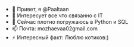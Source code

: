 - 👋 Привет, я @Paaltaan
- 👀 Интересует все что связанно с IT
- 🌱 Сейчас плотно погружаюсь в Python и SQL
- 📫 Почта: mozhaevaa02gmail.com
- ⚡ Интересный факт: Люблю котиков:)

<!---
Paaltaan/Paaltaan is a ✨ special ✨ repository because its `README.md` (this file) appears on your GitHub profile.
You can click the Preview link to take a look at your changes.
--->
